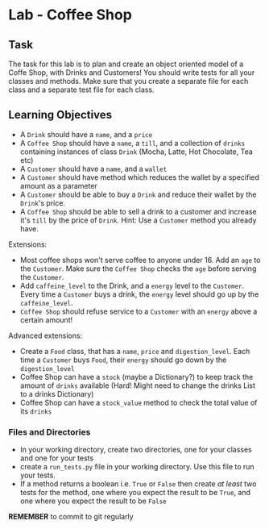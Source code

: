 # Lab - Coffee Shop

## Task

The task for this lab is to plan and create an object oriented model of a Coffe Shop, with Drinks and Customers! You should write tests for all your classes and methods. Make sure that you create a separate file for each class and a separate test file for each class.

## Learning Objectives

  - A `Drink` should have a `name`, and a `price`
  - A `Coffee Shop` should have a `name`, a `till`, and a collection of `drinks` containing instances of class `Drink` (Mocha, Latte, Hot Chocolate, Tea etc)
  - A `Customer` should have a `name`, and a `wallet`
  - A `Customer` should have method which reduces the wallet by a specified amount as a parameter
  - A `Customer` should be able to buy a `Drink` and reduce their wallet by the `Drink`'s price.
  - A `Coffee Shop` should be able to sell a drink to a customer and increase it's `till` by the price of `Drink`. Hint: Use a `Customer` method you already have.



Extensions:

  - Most coffee shops won't serve coffee to anyone under 16. Add an `age` to the `Customer`. Make sure the `Coffee Shop` checks the `age` before serving the `Customer`.
  - Add `caffeine_level` to the Drink, and a `energy` level to the `Customer`. Every time a `Customer` buys a drink, the `energy` level should go up by the `caffeine_level`.
  - `Coffee Shop` should refuse service to a `Customer` with an `energy` above a certain amount!
  

Advanced extensions:

  - Create a `Food` class, that has a `name`, `price` and `digestion_level`. Each time a `Customer` buys `Food`, their `energy` should go down by the `digestion_level`
  - Coffee Shop can have a `stock` (maybe a Dictionary?) to keep track the amount of `drinks` available (Hard! Might need to change the drinks List to a drinks Dictionary)
  - Coffee Shop can have a `stock_value` method to check the total value of its `drinks`

### Files and Directories

  - In your working directory, create two directories, one for your classes and one for your tests
  - create a `run_tests.py` file in your working directory. Use this file to run your tests.
  - If a method returns a boolean i.e. `True` or `False` then create _at least_ two tests for the method, one where you expect the result to be `True`, and one where you expect the result to be `False`

**REMEMBER** to commit to git regularly